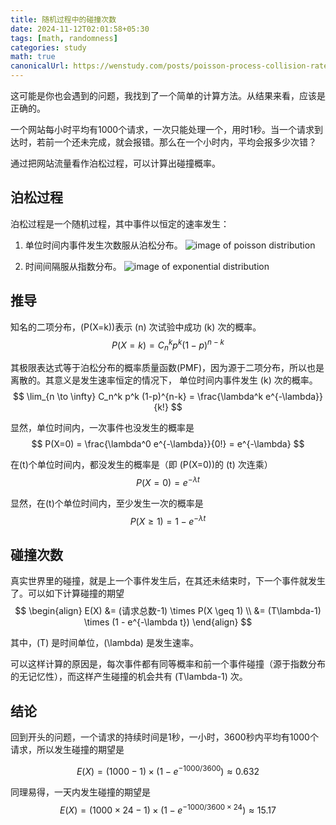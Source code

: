 ```yaml
---
title: 随机过程中的碰撞次数
date: 2024-11-12T02:01:58+05:30
tags: [math, randomness]
categories: study 
math: true
canonicalUrl: https://wenstudy.com/posts/poisson-process-collision-rate/
---
```


这可能是你也会遇到的问题，我找到了一个简单的计算方法。从结果来看，应该是正确的。
<!-- more -->
一个网站每小时平均有1000个请求，一次只能处理一个，用时1秒。当一个请求到达时，若前一个还未完成，就会报错。那么在一个小时内，平均会报多少次错？

通过把网站流量看作泊松过程，可以计算出碰撞概率。

## 泊松过程
泊松过程是一个随机过程，其中事件以恒定的速率发生：
1. 单位时间内事件发生次数服从泊松分布。
![image of poisson distribution](/images/poisson-process-collision-rate/poisson-distribution.png "poisson distribution")

2. 时间间隔服从指数分布。
![image of exponential distribution](/images/poisson-process-collision-rate/exponential-distribution.png "exponential distribution")

## 推导
知名的二项分布，\(P(X=k)\)表示 \(n\) 次试验中成功 \(k\) 次的概率。
$$
P(X=k) = C_n^k p^k (1-p)^{n-k}
$$

其极限表达式等于泊松分布的概率质量函数(PMF)，因为源于二项分布，所以也是离散的。其意义是发生速率恒定的情况下， 单位时间内事件发生 \(k\) 次的概率。
$$
\lim_{n \to \infty} C_n^k p^k (1-p)^{n-k} = \frac{\lambda^k e^{-\lambda}}{k!}
$$

显然，单位时间内，一次事件也没发生的概率是
$$
P(X=0) = \frac{\lambda^0 e^{-\lambda}}{0!} = e^{-\lambda}
$$

在\(t\)个单位时间内，都没发生的概率是（即 \(P(X=0)\)的 \(t\) 次连乘）
$$
P(X=0) = e^{-\lambda t}
$$

显然，在\(t\)个单位时间内，至少发生一次的概率是
$$
P(X \geq 1) = 1 - e^{-\lambda t}
$$

## 碰撞次数
真实世界里的碰撞，就是上一个事件发生后，在其还未结束时，下一个事件就发生了。可以如下计算碰撞的期望
$$
\begin{align}
E(X) &= (请求总数-1) \times P(X \geq 1) \\
&= (T\lambda-1) \times (1 - e^{-\lambda t})
\end{align}
$$

其中，\(T\) 是时间单位，\(\lambda\) 是发生速率。

可以这样计算的原因是，每次事件都有同等概率和前一个事件碰撞（源于指数分布的无记忆性），而这样产生碰撞的机会共有 \(T\lambda-1\) 次。

## 结论
回到开头的问题，一个请求的持续时间是1秒，一小时，3600秒内平均有1000个请求，所以发生碰撞的期望是

$$
E(X) = (1000 - 1) \times (1 - e^{-1000/3600}) \approx 0.632
$$

同理易得，一天内发生碰撞的期望是
$$
E(X) = (1000 \times 24 - 1) \times (1 - e^{-1000/3600 \times 24}) \approx 15.17
$$
